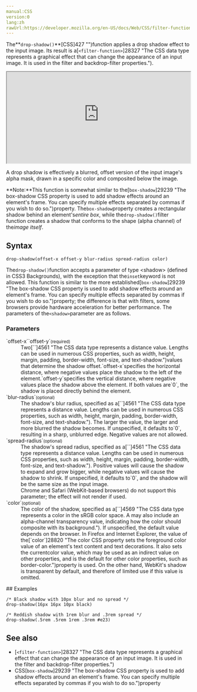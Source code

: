 ```yaml
---
manual:CSS
version:0
lang:zh
rawUrl:https://developer.mozilla.org/en-US/docs/Web/CSS/filter-function/drop-shadow
---
```






The**`drop-shadow()`**[CSS]427 "")function applies a drop shadow effect to the input image. Its result is a[`<filter-function>`]28327 "The <filter-function> CSS data type represents a graphical effect that can change the appearance of an input image. It is used in the filter and backdrop-filter properties.").

<iframe src='https://interactive-examples.mdn.mozilla.net/pages/css/function-drop-shadow.html' width='100%' height='250'></iframe>


A drop shadow is effectively a blurred, offset version of the input image&#39;s alpha mask, drawn in a specific color and composited below the image.



**Note:**This function is somewhat similar to the[`box-shadow`]29239 "The box-shadow CSS property is used to add shadow effects around an element's frame. You can specify multiple effects separated by commas if you wish to do so.")property. The`box-shadow`property creates a rectangular shadow behind an element&#39;s*entire box*, while the`drop-shadow()`filter function creates a shadow that conforms to the shape (alpha channel) of the*image itself*.



## Syntax<a name="Syntax"></a>

```
drop-shadow(offset-x offset-y blur-radius spread-radius color)
```


The`drop-shadow()`function accepts a parameter of type &lt;shadow&gt; (defined in CSS3 Backgrounds), with the exception that the`inset`keyword is not allowed. This function is similar to the more established[`box-shadow`]29239 "The box-shadow CSS property is used to add shadow effects around an element's frame. You can specify multiple effects separated by commas if you wish to do so.")property; the difference is that with filters, some browsers provide hardware acceleration for better performance. The parameters of the`<shadow>`parameter are as follows.


### Parameters<a name="Parameters"></a>
<dl><dt id=''>`offset-x``offset-y`<small>(required)</small></dt><dd>Two[`<length>`]4561 "The <length> CSS data type represents a distance value. Lengths can be used in numerous CSS properties, such as width, height, margin, padding, border-width, font-size, and text-shadow.")values that determine the shadow offset.`offset-x`specifies the horizontal distance, where negative values place the shadow to the left of the element.`offset-y`specifies the vertical distance, where negative values place the shadow above the element. If both values are`0`, the shadow is placed directly behind the element.</dd><dt id=''>`blur-radius`<small>(optional)</small></dt><dd>The shadow&#39;s blur radius, specified as a[`<length>`]4561 "The <length> CSS data type represents a distance value. Lengths can be used in numerous CSS properties, such as width, height, margin, padding, border-width, font-size, and text-shadow."). The larger the value, the larger and more blurred the shadow becomes. If unspecified, it defaults to`0`, resulting in a sharp, unblurred edge. Negative values are not allowed.</dd><dt id=''>`spread-radius`<small>(optional)</small></dt><dd>The shadow&#39;s spread radius, specified as a[`<length>`]4561 "The <length> CSS data type represents a distance value. Lengths can be used in numerous CSS properties, such as width, height, margin, padding, border-width, font-size, and text-shadow."). Positive values will cause the shadow to expand and grow bigger, while negative values will cause the shadow to shrink. If unspecified, it defaults to`0`, and the shadow will be the same size as the input image.</dd><dd>Chrome and Safari (WebKit-based browsers) do not support this parameter; the effect will not render if used.
</dd><dt id=''>`color`<small>(optional)</small></dt><dd>The color of the shadow, specified as a[`<color>`]4569 "The <color> CSS data type represents a color in the sRGB color space. A <color> may also include an alpha-channel transparency value, indicating how the color should composite with its background."). If unspecified, the default value depends on the browser. In Firefox and Internet Explorer, the value of the[`color`]28820 "The color CSS property sets the foreground color value of an element's text content and text decorations. It also sets the currentcolor value, which may be used as an indirect value on other properties, and is the default for other color properties, such as border-color.")property is used. On the other hand, WebKit&#39;s shadow is transparent by default, and therefore of limited use if this value is omitted.</dd></dl>
## Examples<a name="Examples"></a>

```
/* Black shadow with 10px blur and no spread */
drop-shadow(16px 16px 10px black)

/* Reddish shadow with 1rem blur and .3rem spread */
drop-shadow(.5rem .5rem 1rem .3rem #e23)
```

## See also<a name="See_also"></a>

* [`<filter-function>`]28327 "The <filter-function> CSS data type represents a graphical effect that can change the appearance of an input image. It is used in the filter and backdrop-filter properties.")
* CSS[`box-shadow`]29239 "The box-shadow CSS property is used to add shadow effects around an element's frame. You can specify multiple effects separated by commas if you wish to do so.")property



